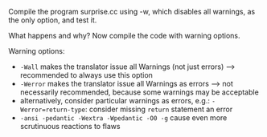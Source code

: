 Compile the program surprise.cc using -w, which disables all warnings, as the only option, and test it.

What happens and why?
Now compile the code with warning options.

Warning options:

- `-Wall` makes the translator issue all Warnings (not just errors)
    --> recommended to always use this option
- `-Werror` makes the translator issue all Warnings as errors
    --> not necessarily recommended, because some warnings may be acceptable
- alternatively, consider particular warnings as errors, e.g.: `-Werror=return-type`: consider missing `return` statement an error
- `-ansi -pedantic -Wextra -Wpedantic -O0 -g`
cause even more scrutinuous reactions to flaws